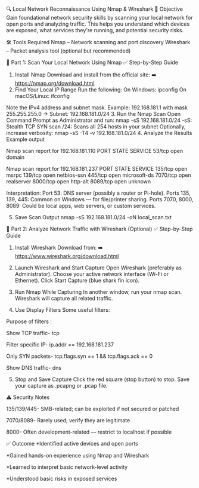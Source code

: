 🔍 Local Network Reconnaissance Using Nmap & Wireshark
📘 Objective
Gain foundational network security skills by scanning your local network for open ports and analyzing traffic. This helps you understand which devices are exposed, what services they're running, and potential security risks.

🛠 Tools Required
Nmap – Network scanning and port discovery
Wireshark – Packet analysis tool (optional but recommended)

🚦 Part 1: Scan Your Local Network Using Nmap
✅ Step-by-Step Guide
1. Install Nmap
Download and install from the official site:
➡️ https://nmap.org/download.html
2. Find Your Local IP Range
Run the following:
On Windows:
ipconfig
On macOS/Linux:
ifconfig

Note the IPv4 address and subnet mask.
Example: 192.168.181.1 with mask 255.255.255.0 → Subnet: 192.168.181.0/24
3. Run the Nmap Scan
Open Command Prompt as Administrator and run:
nmap -sS 192.168.181.0/24
-sS: Stealth TCP SYN scan
/24: Scans all 254 hosts in your subnet
Optionally, increase verbosity:
nmap -sS -T4 -v 192.168.181.0/24
4. Analyze the Results
Example output

Nmap scan report for 192.168.181.110
PORT   STATE SERVICE
53/tcp open  domain

Nmap scan report for 192.168.181.237
PORT     STATE SERVICE
135/tcp  open  msrpc
139/tcp  open  netbios-ssn
445/tcp  open  microsoft-ds
7070/tcp open  realserver
8000/tcp open  http-alt
8089/tcp open  unknown

Interpretation:
Port 53: DNS server (possibly a router or Pi-hole).
Ports 135, 139, 445: Common on Windows — for file/printer sharing.
Ports 7070, 8000, 8089: Could be local apps, web servers, or custom services.

5. Save Scan Output
nmap -sS 192.168.181.0/24 -oN local_scan.txt

📡 Part 2: Analyze Network Traffic with Wireshark (Optional)
✅ Step-by-Step Guide
1. Install Wireshark
Download from:
➡️ https://www.wireshark.org/download.html

2. Launch Wireshark and Start Capture
Open Wireshark (preferably as Administrator).
Choose your active network interface (Wi-Fi or Ethernet).
Click Start Capture (blue shark fin icon).

3. Run Nmap While Capturing
In another window, run your nmap scan. Wireshark will capture all related traffic.

4. Use Display Filters
Some useful filters:

Purpose	of filters :

Show TCP traffic- tcp

Filter specific IP- ip.addr == 192.168.181.237

Only SYN packets-	tcp.flags.syn == 1 && tcp.flags.ack == 0

Show DNS traffic- dns

5. Stop and Save Capture
Click the red square (stop button) to stop.
Save your capture as .pcapng or .pcap file.

⚠️ Security Notes

135/139/445- 	SMB-related; can be exploited if not secured or patched

7070/8089-	    Rarely used; verify they are legitimate

8000-	        Often development-related — restrict to localhost if possible

✅ Outcome
*Identified active devices and open ports

*Gained hands-on experience using Nmap and Wireshark

*Learned to interpret basic network-level activity

*Understood basic risks in exposed services
